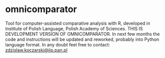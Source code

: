 # omnicomparator
Tool for computer-assisted comparative analysis with R, developed in Institute of Polish Language, Polish Academy of Sciences.
THIS IS DEVELOPMENT VERSION OF OMNICOMPARATOR. In next few months the code and instructions will be updated and reworked, probably into Python language format. 
In any doubt feel free to contact: zdzislaw.koczarski@ijp.pan.pl
